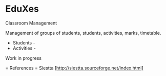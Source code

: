 EduXes
======

Classroom Management

 Management of groups of students, students, activities, marks, timetable.

 - Students -
 - Activities -

 Work in progress

= References =
    Siestta [http://siestta.sourceforge.net/index.html]
